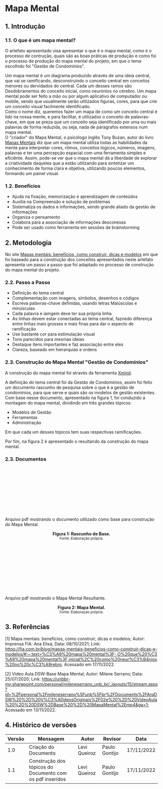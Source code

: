 # Mapa Mental
## 1. Introdução  
### 1.1. O que é um mapa mental?  
O artefato apresentado visa apresentar o que é o mapa mental, como é o processo de contrução, quais são as boas práticas de produção e como foi o processo de produção do mapa mental do projeto, em que o tema escolhido foi "Gestão de Condomínios".  

Um mapa mental é um diagrama produzido através de uma ideia central, que vai se ramificando, desconstruindo o conceito central em conceitos menores ou dervidados do central. Cada um desses ramos são Desdobramentos do conceito inicial, como neurónios no cérebro. Um mapa mental pode ser feito a mão ou por algum aplicativo de computador ou mobile, sendo que usualmente serão utilizados figuras, cores, para que crie um conceito visual facilmente identificado.  
Como o nome diz, queremos fazer um mapa de como um conceito central é lido na nossa mente, e para facilitar, é utilizados o conceito de palavras-chave, em que se preza que um conceito seja identificado por uma ou mais palavras de forma reduzida, ou seja, nada de páragrafos extensos num mapa mental.  
O "criador" do Mapa Mental, o psicólogo inglês Tony Buzan, autor do livro [Mapas Mentais](https://www.amazon.com.br/Mapas-mentais-Tony-Buzan/dp/8575424939) diz que um mapa mental utiliza todas as habilidades da mente para interpretar cores, ritmos, conceitos lógicos, números, imagens, palavras e ter uma percepção espacial com uma ferramenta simples e eficiênte. Assim, pode-se ver que o mapa mental dá a liberdade de explorar a criatividade daqueles que a estão utilizando para sintetizar um conhecimento de forma clara e objetiva, utilizando poucos elementos, formando um painel visual.  

### 1.2. Benefícios
* Ajuda na fixação, memorização e aprendizagem de conteúdos
* Auxilia na Compreensão e solução de problemas
* Sistematiza os dados e informações, sendo grande aliado da gestão de informações
* Organiza o pensamento
* Colabora para a associação de informações desconexas
* Pode ser usado como ferramenta em sessôes de brainstorming  

## 2. Metodologia  
No site [Mapas mentais: benefícios, como construir, dicas e modelos](https://fia.com.br/blog/mapas-mentais-beneficios-como-construir-dicas-e-modelos/#:~:text=%C3%A9%20mapa%20mental%3F-,O%20que%20%C3%A9%20mapa%20mental%3F,inicial%2C%20como%20neur%C3%B4nios%20no%20c%C3%A9rebro) em que foi baseado para a construção dos conceitos apresentados neste artefato apresenta um passo a passo que foi adaptado no processo de construção do mapa mental do projeto.  

### 2.2. Passo a Passo
* Definição do tema central
* Complementação com imagens, símbolos, desenhos e códigos
* Escreva palavras-chave definidas, usando letras Maiúsculas e minúsculas
* Cada palavra e iamgem deve ter sua própria linha
* As linhas devem estar conectadas ao tema central, faznedo diferença entre linhas mais grosses e mais finas para dar o aspecto de ramificação
* Use bastante cor para estimulação visual
* Tons parecidos para mesmas ideias
* Destaque itens importantes e faz associação entre eles
* Clareza, baseado em hierarquias e ordens  
  
### 2.3. Construção do Mapa Mental "Gestão de Condomínios"
A construção do mapa mental foi através da ferramenta [Xmind](https://xmind.app/).

A definição do tema central foi da Gestão de Condomínios, assim foi feito um documento rascunho de pesquisa sobre o que é a gestão de condomínios, para que serve e quais são os modelos de gestão existentes. Com base nesse documento, apresentado na figura 1, foi conduzido a montagem do mapa mental, dividindo em três grandes tópicos:  

* Modelos de Gestão
* Ferramentas
* Administração  

Em que cada um desses tópicos tem suas respectivas ramificações.  

Por fim, na figura 2 é apresentado o resultando da construção do mapa mental.

### 2.3. Documentos  

<object data="./assets/mapa_mental/Rascunho_mapa_Mental.pdf" type="application/pdf" width="700" height="700">
    <embed src="./assets/mapa_mental/Rascunho_mapa_Mental.pdf">
        <p>Arquivo pdf mostrando o documento utilizado como base para construção do Mapa Mental</a>.</p>
    </embed>
</object>  

<figcaption align='center'>
    <b>Figura 1: Rascunho de Base.</b>
    <br><small>Fonte: Elaboração própria.</small>
</figcaption>  
  
<br>

<object data="./assets/mapa_mental/mapaMental.pdf" type="application/pdf" width="700" height="700">
    <embed src="./assets/mapa_mental/mapaMental.pdf">
        <p>Arquivo pdf mostrando o Mapa Mental Resultante</a>.</p>
    </embed>
</object>  

<figcaption align='center'>
    <b>Figura 2: Mapa Mental.</b>
    <br><small>Fonte: Elaboração própria.</small>
</figcaption>  



## 3. Referências
  
[1] Mapa mentais: benefícios, como construir, dicas e modelos; Autor: Imprensa FIA: Ana Elisa; Data: 08/10/2021; Link: https://fia.com.br/blog/mapas-mentais-beneficios-como-construir-dicas-e-modelos/#:~:text=%C3%A9%20mapa%20mental%3F-,O%20que%20%C3%A9%20mapa%20mental%3F,inicial%2C%20como%20neur%C3%B4nios%20no%20c%C3%A9rebro. Acessado em 17/11/2022.

[2] Video Aula DSW-Base Mapa Mental; Autor: Milene Serrano; Data: 25/07/2020; Link: https://unbbr-my.sharepoint.com/personal/mileneserrano_unb_br/_layouts/15/stream.aspx?id=%2Fpersonal%2Fmileneserrano%5Funb%5Fbr%2FDocuments%2FArqDSW%20%2D%20V%C3%ADdeosOriginais%2F02e%20%2D%20VideoAula%20%2D%20DSW%2DBase%20%2D%20MapaMental%2Emp4&ga=1; Acessado em 13/11/2022.

## 4. Histórico de versões
  
| Versão | Mensagem                                                 | Autor        | Revisor       | Data       |
|--------|----------------------------------------------------------|--------------|---------------|------------|
| 1.0    | Criação do Documento                                     | Levi Queiroz | Paulo Gontijo | 17/11/2022 |
| 1.1    | Construção dos tópicos do Documento com os pdf inseridos | Levi Queiroz | Paulo Gontijo | 17/11/2022 |